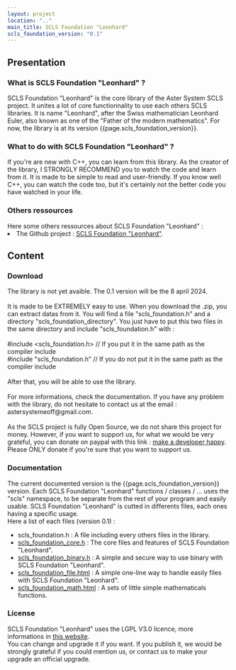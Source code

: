 ```yaml
---
layout: project
location: ".."
main_title: SCLS Foundation "Leonhard"
scls_foundation_version: "0.1"
---
```

<section>
    <h2>Presentation</h2>
    <article>
        <h3>What is SCLS Foundation "Leonhard" ?</h3>
        <div>
            SCLS Foundation "Leonhard" is the core library of the Aster System SCLS project.
            It unites a lot of core functionnality to use each others SCLS libraries.
            It is name "Leonhard", after the Swiss mathematician Leonhard Euler, also known as one of the "Father of the modern mathematics".
            For now, the library is at its version {{page.scls_foundation_version}}.
        </div>
    </article>
    <article>
        <h3>What to do with SCLS Foundation "Leonhard" ?</h3>
        <div>
            If you're are new with C++, you can learn from this library.
            As the creator of the library, I STRONGLY RECOMMEND you to watch the code and learn from it. It is made to be simple to read and user-friendly.
            If you know well C++, you can watch the code too, but it's certainly not the better code you have watched in your life.
        </div>
    </article>
    <article>
        <h3>Others ressources</h3>
        <div>
            Here some others ressources about SCLS Foundation "Leonhard" :
            <li>The Github project : <a href="https://github.com/aster-system/scls-foundation-leonhard" target="_blank">SCLS Foundation "Leonhard"</a>.</li>
        </div>
    </article>
</section>
<section>
    <h2>Content</h2>
    <article>
        <h3>Download</h3>
        The library is not yet avaible.
        The 0.1 version will be the 8 april 2024.<br><br>
        It is made to be EXTREMELY easy to use. When you download the .zip, you can extract datas from it.
        You will find a file "scls_foundation.h" and a directory "scls_foundation_directory".
        You just have to put this two files in the same directory and include "scls_foundation.h" with :<br><br>
        #include &lt;scls_foundation.h&gt; // If you put it in the same path as the compiler include<br>
        #include "scls_foundation.h" // If you do not put it in the same path as the compiler include<br><br>
        After that, you will be able to use the library.<br><br>
        For more informations, check the documentation. If you have any problem with the library, do not hesitate to contact us at the email : astersystemeoff@gmail.com.<br><br>
        As the SCLS project is fully Open Source, we do not share this project for money.
        However, if you want to support us, for what we would be very grateful, you can donate on paypal with this link : <a href="https://www.paypal.com/paypalme/astersystem" target="_blank">make a developer happy</a>.<br>
        Please ONLY donate if you're sure that you want to support us.
    </article>
    <article>
        <h3>Documentation</h3>
        The current documented version is the {{page.scls_foundation_version}} version.
        Each SCLS Foundation "Leonhard" functions / classes / ... uses the "scls" namespace, to be separate from the rest of your program and easily usable.
        SCLS Foundation "Leonhard" is cutted in differents files, each ones having a specific usage.<br>
        Here a list of each files (version 0.1) :
        <ul>
            <li>scls_foundation.h : A file including every others files in the library.</li>
            <li><a href="scls_foundation_core.html">scls_foundation_core.h</a> : The core files and features of SCLS Foundation "Leonhard".</li>
            <li><a href="scls_foundation_binary.html">scls_foundation_binary.h</a> : A simple and secure way to use binary with SCLS Foundation "Leonhard".</li>
            <li><a href="scls_foundation_file.html">scls_foundation_file.html</a> : A simple one-line way to handle easily files with SCLS Foundation "Leonhard".</li>
            <li><a href="scls_foundation_math.html">scls_foundation_math.html</a> : A sets of little simple mathematicals functions.</li>
        </ul>
    </article>
    <article>
        <h3>License</h3>
        SCLS Foundation "Leonhard" uses the LGPL V3.0 licence, more informations in <a href="https://www.gnu.org/licenses/lgpl-3.0.html" target="_blank">this website</a>.<br>
        You can change and upgrade it if you want. If you publish it, we would be strongly grateful if you could mention us, or contact us to make your upgrade an official upgrade.
    </article>
</section>